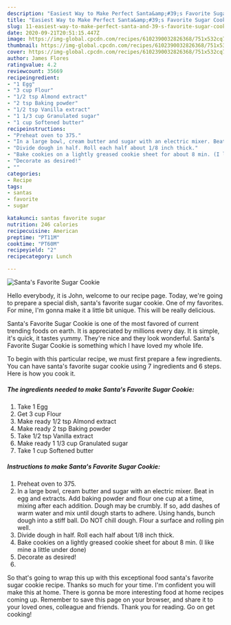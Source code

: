 ```yaml
---
description: "Easiest Way to Make Perfect Santa&amp;#39;s Favorite Sugar Cookie"
title: "Easiest Way to Make Perfect Santa&amp;#39;s Favorite Sugar Cookie"
slug: 11-easiest-way-to-make-perfect-santa-and-39-s-favorite-sugar-cookie
date: 2020-09-21T20:51:15.447Z
image: https://img-global.cpcdn.com/recipes/6102390032826368/751x532cq70/santas-favorite-sugar-cookie-recipe-main-photo.jpg
thumbnail: https://img-global.cpcdn.com/recipes/6102390032826368/751x532cq70/santas-favorite-sugar-cookie-recipe-main-photo.jpg
cover: https://img-global.cpcdn.com/recipes/6102390032826368/751x532cq70/santas-favorite-sugar-cookie-recipe-main-photo.jpg
author: James Flores
ratingvalue: 4.2
reviewcount: 35669
recipeingredient:
- "1 Egg"
- "3 cup Flour"
- "1/2 tsp Almond extract"
- "2 tsp Baking powder"
- "1/2 tsp Vanilla extract"
- "1 1/3 cup Granulated sugar"
- "1 cup Softened butter"
recipeinstructions:
- "Preheat oven to 375."
- "In a large bowl, cream butter and sugar with an electric mixer. Beat in egg and extracts. Add baking powder and flour one cup at a time, mixing after each addition. Dough may be crumbly. If so, add dashes of warm water and mix until dough starts to adhere. Using hands, bunch dough into a stiff ball. Do NOT chill dough. Flour a surface and rolling pin well."
- "Divide dough in half. Roll each half about 1/8 inch thick."
- "Bake cookies on a lightly greased cookie sheet for about 8 min. (I like mine a little under done)"
- "Decorate as desired!"
- ""
categories:
- Recipe
tags:
- santas
- favorite
- sugar

katakunci: santas favorite sugar 
nutrition: 246 calories
recipecuisine: American
preptime: "PT11M"
cooktime: "PT60M"
recipeyield: "2"
recipecategory: Lunch

---
```



![Santa&#39;s Favorite Sugar Cookie](https://img-global.cpcdn.com/recipes/6102390032826368/751x532cq70/santas-favorite-sugar-cookie-recipe-main-photo.jpg)

Hello everybody, it is John, welcome to our recipe page. Today, we're going to prepare a special dish, santa&#39;s favorite sugar cookie. One of my favorites. For mine, I'm gonna make it a little bit unique. This will be really delicious.

Santa&#39;s Favorite Sugar Cookie is one of the most favored of current trending foods on earth. It is appreciated by millions every day. It is simple, it's quick, it tastes yummy. They're nice and they look wonderful. Santa&#39;s Favorite Sugar Cookie is something which I have loved my whole life.




To begin with this particular recipe, we must first prepare a few ingredients. You can have santa&#39;s favorite sugar cookie using 7 ingredients and 6 steps. Here is how you cook it.

<!--inarticleads1-->

##### The ingredients needed to make Santa&#39;s Favorite Sugar Cookie:

1. Take 1 Egg
1. Get 3 cup Flour
1. Make ready 1/2 tsp Almond extract
1. Make ready 2 tsp Baking powder
1. Take 1/2 tsp Vanilla extract
1. Make ready 1 1/3 cup Granulated sugar
1. Take 1 cup Softened butter




<!--inarticleads2-->

##### Instructions to make Santa&#39;s Favorite Sugar Cookie:

1. Preheat oven to 375.
1. In a large bowl, cream butter and sugar with an electric mixer. Beat in egg and extracts. Add baking powder and flour one cup at a time, mixing after each addition. Dough may be crumbly. If so, add dashes of warm water and mix until dough starts to adhere. Using hands, bunch dough into a stiff ball. Do NOT chill dough. Flour a surface and rolling pin well.
1. Divide dough in half. Roll each half about 1/8 inch thick.
1. Bake cookies on a lightly greased cookie sheet for about 8 min. (I like mine a little under done)
1. Decorate as desired!
1. 




So that's going to wrap this up with this exceptional food santa&#39;s favorite sugar cookie recipe. Thanks so much for your time. I'm confident you will make this at home. There is gonna be more interesting food at home recipes coming up. Remember to save this page on your browser, and share it to your loved ones, colleague and friends. Thank you for reading. Go on get cooking!
